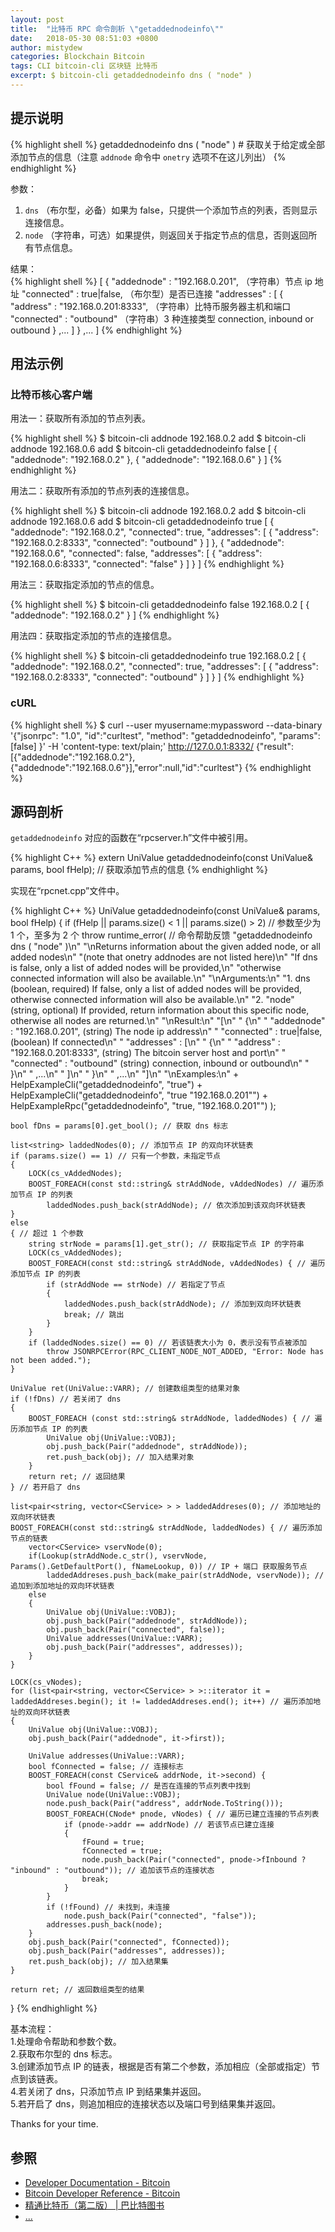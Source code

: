 ```yaml
---
layout: post
title:  "比特币 RPC 命令剖析 \"getaddednodeinfo\""
date:   2018-05-30 08:51:03 +0800
author: mistydew
categories: Blockchain Bitcoin
tags: CLI bitcoin-cli 区块链 比特币
excerpt: $ bitcoin-cli getaddednodeinfo dns ( "node" )
---
```

## 提示说明

{% highlight shell %}
getaddednodeinfo dns ( "node" ) # 获取关于给定或全部添加节点的信息（注意 `addnode` 命令中 `onetry` 选项不在这儿列出）
{% endhighlight %}

参数：<br>
1. `dns` （布尔型，必备）如果为 false，只提供一个添加节点的列表，否则显示连接信息。<br>
2. `node` （字符串，可选）如果提供，则返回关于指定节点的信息，否则返回所有节点信息。

结果：<br>
{% highlight shell %}
[
  {
    "addednode" : "192.168.0.201",   （字符串）节点 ip 地址
    "connected" : true|false,          （布尔型）是否已连接
    "addresses" : [
       {
         "address" : "192.168.0.201:8333",  （字符串）比特币服务器主机和端口
         "connected" : "outbound"           （字符串）3 种连接类型 connection, inbound or outbound
       }
       ,...
     ]
  }
  ,...
]
{% endhighlight %}

## 用法示例

### 比特币核心客户端

用法一：获取所有添加的节点列表。

{% highlight shell %}
$ bitcoin-cli addnode 192.168.0.2 add
$ bitcoin-cli addnode 192.168.0.6 add
$ bitcoin-cli getaddednodeinfo false
[
  {
    "addednode": "192.168.0.2"
  }, 
  {
    "addednode": "192.168.0.6"
  }
]
{% endhighlight %}

用法二：获取所有添加的节点列表的连接信息。

{% highlight shell %}
$ bitcoin-cli addnode 192.168.0.2 add
$ bitcoin-cli addnode 192.168.0.6 add
$ bitcoin-cli getaddednodeinfo true
[
  {
    "addednode": "192.168.0.2",
    "connected": true,
    "addresses": [
      {
        "address": "192.168.0.2:8333",
        "connected": "outbound"
      }
    ]
  }, 
  {
    "addednode": "192.168.0.6",
    "connected": false,
    "addresses": [
      {
        "address": "192.168.0.6:8333",
        "connected": "false"
      }
    ]
  }
]
{% endhighlight %}

用法三：获取指定添加的节点的信息。

{% highlight shell %}
$ bitcoin-cli getaddednodeinfo false 192.168.0.2
[
  {
    "addednode": "192.168.0.2"
  }
]
{% endhighlight %}

用法四：获取指定添加的节点的连接信息。

{% highlight shell %}
$ bitcoin-cli getaddednodeinfo true 192.168.0.2
[
  {
    "addednode": "192.168.0.2",
    "connected": true,
    "addresses": [
      {
        "address": "192.168.0.2:8333",
        "connected": "outbound"
      }
    ]
  }
]
{% endhighlight %}

### cURL

{% highlight shell %}
$ curl --user myusername:mypassword --data-binary '{"jsonrpc": "1.0", "id":"curltest", "method": "getaddednodeinfo", "params": [false] }' -H 'content-type: text/plain;' http://127.0.0.1:8332/
{"result":[{"addednode":"192.168.0.2"},{"addednode":"192.168.0.6"}],"error":null,"id":"curltest"}
{% endhighlight %}

## 源码剖析
`getaddednodeinfo` 对应的函数在“rpcserver.h”文件中被引用。

{% highlight C++ %}
extern UniValue getaddednodeinfo(const UniValue& params, bool fHelp); // 获取添加节点的信息
{% endhighlight %}

实现在“rpcnet.cpp”文件中。

{% highlight C++ %}
UniValue getaddednodeinfo(const UniValue& params, bool fHelp)
{
    if (fHelp || params.size() < 1 || params.size() > 2) // 参数至少为 1 个，至多为 2 个
        throw runtime_error( // 命令帮助反馈
            "getaddednodeinfo dns ( \"node\" )\n"
            "\nReturns information about the given added node, or all added nodes\n"
            "(note that onetry addnodes are not listed here)\n"
            "If dns is false, only a list of added nodes will be provided,\n"
            "otherwise connected information will also be available.\n"
            "\nArguments:\n"
            "1. dns        (boolean, required) If false, only a list of added nodes will be provided, otherwise connected information will also be available.\n"
            "2. \"node\"   (string, optional) If provided, return information about this specific node, otherwise all nodes are returned.\n"
            "\nResult:\n"
            "[\n"
            "  {\n"
            "    \"addednode\" : \"192.168.0.201\",   (string) The node ip address\n"
            "    \"connected\" : true|false,          (boolean) If connected\n"
            "    \"addresses\" : [\n"
            "       {\n"
            "         \"address\" : \"192.168.0.201:8333\",  (string) The bitcoin server host and port\n"
            "         \"connected\" : \"outbound\"           (string) connection, inbound or outbound\n"
            "       }\n"
            "       ,...\n"
            "     ]\n"
            "  }\n"
            "  ,...\n"
            "]\n"
            "\nExamples:\n"
            + HelpExampleCli("getaddednodeinfo", "true")
            + HelpExampleCli("getaddednodeinfo", "true \"192.168.0.201\"")
            + HelpExampleRpc("getaddednodeinfo", "true, \"192.168.0.201\"")
        );

    bool fDns = params[0].get_bool(); // 获取 dns 标志

    list<string> laddedNodes(0); // 添加节点 IP 的双向环状链表
    if (params.size() == 1) // 只有一个参数，未指定节点
    {
        LOCK(cs_vAddedNodes);
        BOOST_FOREACH(const std::string& strAddNode, vAddedNodes) // 遍历添加节点 IP 的列表
            laddedNodes.push_back(strAddNode); // 依次添加到该双向环状链表
    }
    else
    { // 超过 1 个参数
        string strNode = params[1].get_str(); // 获取指定节点 IP 的字符串
        LOCK(cs_vAddedNodes);
        BOOST_FOREACH(const std::string& strAddNode, vAddedNodes) { // 遍历添加节点 IP 的列表
            if (strAddNode == strNode) // 若指定了节点
            {
                laddedNodes.push_back(strAddNode); // 添加到双向环状链表
                break; // 跳出
            }
        }
        if (laddedNodes.size() == 0) // 若该链表大小为 0，表示没有节点被添加
            throw JSONRPCError(RPC_CLIENT_NODE_NOT_ADDED, "Error: Node has not been added.");
    }

    UniValue ret(UniValue::VARR); // 创建数组类型的结果对象
    if (!fDns) // 若关闭了 dns
    {
        BOOST_FOREACH (const std::string& strAddNode, laddedNodes) { // 遍历添加节点 IP 的列表
            UniValue obj(UniValue::VOBJ);
            obj.push_back(Pair("addednode", strAddNode));
            ret.push_back(obj); // 加入结果对象
        }
        return ret; // 返回结果
    } // 若开启了 dns

    list<pair<string, vector<CService> > > laddedAddreses(0); // 添加地址的双向环状链表
    BOOST_FOREACH(const std::string& strAddNode, laddedNodes) { // 遍历添加节点的链表
        vector<CService> vservNode(0);
        if(Lookup(strAddNode.c_str(), vservNode, Params().GetDefaultPort(), fNameLookup, 0)) // IP + 端口 获取服务节点
            laddedAddreses.push_back(make_pair(strAddNode, vservNode)); // 追加到添加地址的双向环状链表
        else
        {
            UniValue obj(UniValue::VOBJ);
            obj.push_back(Pair("addednode", strAddNode));
            obj.push_back(Pair("connected", false));
            UniValue addresses(UniValue::VARR);
            obj.push_back(Pair("addresses", addresses));
        }
    }

    LOCK(cs_vNodes);
    for (list<pair<string, vector<CService> > >::iterator it = laddedAddreses.begin(); it != laddedAddreses.end(); it++) // 遍历添加地址的双向环状链表
    {
        UniValue obj(UniValue::VOBJ);
        obj.push_back(Pair("addednode", it->first));

        UniValue addresses(UniValue::VARR);
        bool fConnected = false; // 连接标志
        BOOST_FOREACH(const CService& addrNode, it->second) {
            bool fFound = false; // 是否在连接的节点列表中找到
            UniValue node(UniValue::VOBJ);
            node.push_back(Pair("address", addrNode.ToString()));
            BOOST_FOREACH(CNode* pnode, vNodes) { // 遍历已建立连接的节点列表
                if (pnode->addr == addrNode) // 若该节点已建立连接
                {
                    fFound = true;
                    fConnected = true;
                    node.push_back(Pair("connected", pnode->fInbound ? "inbound" : "outbound")); // 追加该节点的连接状态
                    break;
                }
            }
            if (!fFound) // 未找到，未连接
                node.push_back(Pair("connected", "false"));
            addresses.push_back(node);
        }
        obj.push_back(Pair("connected", fConnected));
        obj.push_back(Pair("addresses", addresses));
        ret.push_back(obj); // 加入结果集
    }

    return ret; // 返回数组类型的结果
}
{% endhighlight %}

基本流程：<br>
1.处理命令帮助和参数个数。<br>
2.获取布尔型的 dns 标志。<br>
3.创建添加节点 IP 的链表，根据是否有第二个参数，添加相应（全部或指定）节点到该链表。<br>
4.若关闭了 dns，只添加节点 IP 到结果集并返回。<br>
5.若开启了 dns，则追加相应的连接状态以及端口号到结果集并返回。

Thanks for your time.

## 参照
* [Developer Documentation - Bitcoin](https://bitcoin.org/en/developer-documentation)
* [Bitcoin Developer Reference - Bitcoin](https://bitcoin.org/en/developer-reference#getaddednodeinfo)
* [精通比特币（第二版） \| 巴比特图书](http://book.8btc.com/masterbitcoin2cn)
* [...](https://github.com/mistydew/blockchain)
